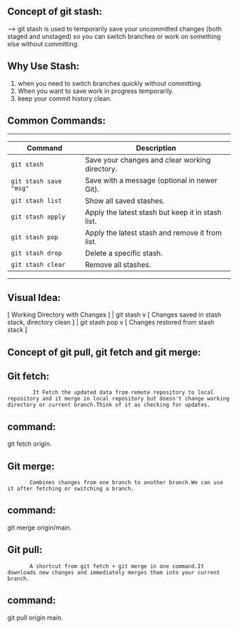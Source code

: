 Concept of git stash:
---------------------
--> git stash is used to temporarily save your uncommitted changes (both staged and unstaged) so you can switch branches or work on something else without committing.

Why Use Stash:
-------------
1) when you need to switch branches quickly without committing.
2) When you want to save work in progress temporarily.
3) keep your commit history clean.

Common Commands:
---------------
------------------------------------------------------------------------------
| Command                | Description                                       |
| ---------------------- | ------------------------------------------------- |
| `git stash`            | Save your changes and clear working directory.    |
| `git stash save "msg"` | Save with a message (optional in newer Git).      |
| `git stash list`       | Show all saved stashes.                           |
| `git stash apply`      | Apply the latest stash but keep it in stash list. |
| `git stash pop`        | Apply the latest stash and remove it from list.   |
| `git stash drop`       | Delete a specific stash.                          |
| `git stash clear`      | Remove all stashes.                               |
------------------------------------------------------------------------------

Visual Idea:
-----------

[ Working Directory with Changes ] 
           |
        git stash
           v
[ Changes saved in stash stack, directory clean ]
           |
        git stash pop
           v
[ Changes restored from stash stack ]




Concept of git pull, git fetch and git merge:
---------------------------------------------


Git fetch:
----------

            It Fetch the updated data from remote repository to local repository and it merge in local repository but doesn't change working directory or current branch.Think of it as checking for updates.

command:
-------
  git fetch origin.

Git merge:
----------
           Combines changes from one branch to another branch.We can use it after fetching or switching a branch.

command:
--------
  git merge origin/main.

Git pull:
---------
           A shortcut from git fetch + git merge in one command.It downloads new changes and immediately merges them into your current branch.

command:
--------
  git pull origin main.
